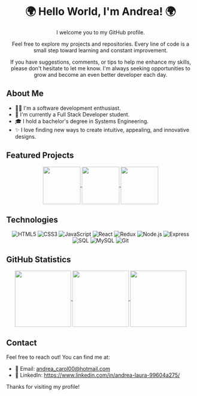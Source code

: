 <div align="center">

# 🌍 Hello World, I'm Andrea! 🌍
I welcome you to my GitHub profile.

Feel free to explore my projects and repositories. Every line of code is a small step toward learning and constant improvement.

If you have suggestions, comments, or tips to help me enhance my skills, please don't hesitate to let me know. I'm always seeking opportunities to grow and become an even better developer each day.
</div>

## About Me

- 👩‍💻 I'm a software development enthusiast.
- 🌱 I'm currently a Full Stack Developer student.
- 🎓 I hold a bachelor's degree in Systems Engineering.
- ✨ I love finding new ways to create intuitive, appealing, and innovative designs.

## Featured Projects
<div align="center">

  <a href="https://github.com/ALauraOliva/Rick-and-Morty">
    <img height=100 align="center" src="https://github-readme-stats-sigma-five.vercel.app/api/pin/?username=ALauraOliva&repo=Rick-and-Morty&theme=one_dark_pro" />
  </a>
  <a href="https://github.com/ALauraOliva/Pokemon_App">
    <img height=100 align="center" src="https://github-readme-stats-sigma-five.vercel.app/api/pin/?username=ALauraOliva&repo=Pokemon_App&theme=one_dark_pro" />
  </a>
  <a href="https://github.com/ALauraOliva/GreenLand">
    <img height=100 align="center" src="https://github-readme-stats-sigma-five.vercel.app/api/pin/?username=ALauraOliva&repo=GreenLand&theme=one_dark_pro" />
  </a>

</div>

## Technologies

<div align="center">
  
![HTML5](https://img.shields.io/badge/-HTML5-E34F26?style=flat-square&logo=html5&logoColor=white)
![CSS3](https://img.shields.io/badge/-CSS3-1572B6?style=flat-square&logo=css3)
![JavaScript](https://img.shields.io/badge/-JavaScript-black?style=flat-square&logo=javascript)
![React](https://img.shields.io/badge/-React-black?style=flat-square&logo=react)
![Redux](https://img.shields.io/badge/-Redux-764ABC?style=flat-square&logo=redux)
![Node.js](https://img.shields.io/badge/-Node.js-43853D?style=flat-square&logo=node.js)
![Express](https://img.shields.io/badge/-Express-black?style=flat-square&logo=express)
![SQL](https://img.shields.io/badge/-SQL-025E8C?style=flat-square&logo=postgresql)
![MySQL](https://img.shields.io/badge/-MySQL-black?style=flat-square&logo=mysql)
![Git](https://img.shields.io/badge/-Git-black?style=flat-square&logo=git)

</div>

## GitHub Statistics

<div align="center">

  <a href="https://github.com/ALauraOliva/github-readme-stats#gh-dark-mode-only">
    <img height=150 align="center" src="https://github-readme-stats-sigma-five.vercel.app/api?username=ALauraOliva&show_icons=true&theme=one_dark_pro#gh-dark-mode-only" />
  </a>
  <a href="https://github.com/ALauraOliva/github-readme-stats#gh-light-mode-only">
    <img height=150 align="center" src="https://github-readme-stats-sigma-five.vercel.app/api?username=ALauraOliva&show_icons=true&theme=default#gh-dark-mode-only" />
  </a>
  <a href="https://github.com/ALauraOliva/convoychat">
    <img height=150 align="center" src="https://github-readme-stats-sigma-five.vercel.app/api/top-langs?username=ALauraOliva&layout=compact&theme=one_dark_pro&langs_count=8&card_width=320" />
  </a>


</div>

## Contact

Feel free to reach out! You can find me at:

- 📧 Email: andrea_carol00@hotmail.com
- 💬 LinkedIn: https://www.linkedin.com/in/andrea-laura-99604a275/
  
Thanks for visiting my profile!
